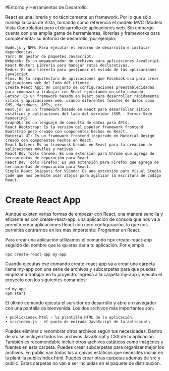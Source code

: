 #Entorno y Herramientas de Desarrollo.

React es una librería y no técnicamente un framework. Por lo que sólo maneja la capa de Vista, tomando como referencia el modelo MVC (Modelo Vista Controlador) para el desarrollo de aplicaciones web. Sin embargo cuenta con una amplia gama de herramientas, librerías y frameworks para complementar su entorno de desarrollo, por ejemplo:

    Node.js y NPM: Para ejecutar el entorno de desarrollo e instalar dependencias. 
    Yarn: Un gestor de paquetes JavaScript. 
    Webpack: Es un empaquetador de archivos para aplicaciones JavaScript. 
    React Router: Librería para manejar rutas declarativas. 
    Redux: Es una librería para gestionar el estado de las aplicaciones JavaScript. 
    Flux: Es la arquitectura de aplicaciones que Facebook usa para crear aplicaciones web del lado del cliente. 
    Create React App: Un conjunto de configuraciones preestablecidadas para comenzar a trabajar con React ejecutando un sólo comando. 
    Gatsby: Es un framework basado en React para desarrollar rápidamente sitios y aplicaciones web, usando diferentes fuentes de datos como CMS, Markdowns, APIs, etc. 
    Next.js: Es un framework basado en React para desarrollar sitios estáticos y aplicaciones del lado del servidor (SSR - Server Side Rendering). 
    GraphQL: Es un lenguaje de consulta de datos para APIs. 
    React Bootstrap: Es la versión del popular framework frontend Bootstrap pero creado con componentes hechos en React. 
    Material UI: Es un framework frontend inspirado en Material Design creado con componentes hechos en React. 
    React Native: Es un framework basado en React para la creación de aplicaciones móviles y nativas. 
    React Dev Tools Chrome: Es una extensión para Chrome que agrega de herramientas de depuración para React. 
    React Dev Tools Firefox: Es una extensión para Firefox que agrega de herramientas de depuración para React. 
    Simple React Snippets for VSCode: Es una extensión para Visual Studio Code que nos permite usar atajos para agilizar la escritura de código React. 

# Create React App

Aunque existen varias formas de empezar con React, una manera sencilla y eficiente es con create-react-app, una aplicación de consola que nos va a permitir crear aplicaciones React con cero configuración, lo que nos permitirá centrarnos en los más importante: Programar en React.

Para crear una aplicación utilizamos el comando npx create-react-app seguido del nombre que le quieras dar a tu aplicación. Por ejemplo:
    
    npx create-react-app my-app

Cuando ejecutas ese comando create-react-app va a crear una carpeta llama my-app con una serie de archivos y subcarpetas para que puedas empezar a trabajar en tu proyecto.
Ingresa a la carpeta my-app y ejecuta el proyecto con los siguientes comandos:

    cd my-app
    npm start

El último comando ejecuta el servidor de desarrollo y abre un navegador con una pantalla de bienvenida. Los dos archivos más importantes son:

    • public/index.html - la plantilla HTML de la aplicación. 
    • src/index.js - el punto de entrada JavaScript de la aplicación. 
    
Puedes eliminar o renombrar otros archivos según tus necesidades.
Dentro de src se incluyen todos los archivos JavaScript y CSS de tu aplicación.
También es recomendable incluir otros archivos estáticos como imágenes y fuentes en esta carpeta. Puedes crear subcarpetas para organizar mejor los archivos.
En public van todos los archivos estáticos que necesites incluir en la plantilla public/index.html.
Puedes crear otras carpetas además de src y public. Estas carpetas no van a ser incluídas en el paquete de distribución.